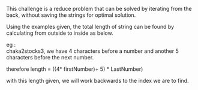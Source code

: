 This challenge is a reduce problem that can be solved by iterating from the back, without saving the strings for optimal solution.

 Using the examples given, 
the total length of string can be found by calculating from 
outside to inside as below.

eg :  
chaka2stocks3,
we have 4 characters before a number and another 5 characters before the next number.

 therefore length = ((4* firstNumber)+ 5) * LastNumber)
 
with this length given, we will work backwards to the index we are to find.